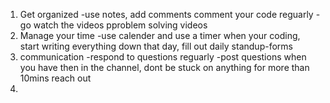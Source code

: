 1. Get organized
-use notes, add comments comment your code reguarly
-go watch the videos pproblem solving videos
2. Manage your time
-use calender and use a timer when your coding, start writing everything down that day, fill out daily standup-forms
3. communication 
-respond to questions reguarly
-post questions when you have then in the channel, dont be stuck on anything for more than 10mins reach out
4. 
